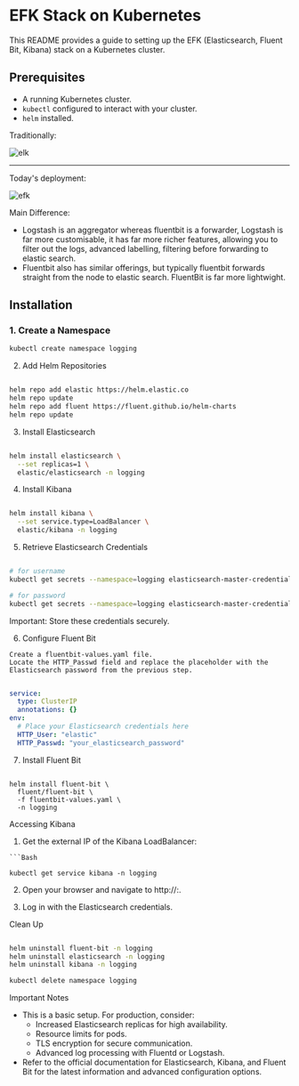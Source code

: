 # EFK Stack on Kubernetes

This README provides a guide to setting up the EFK (Elasticsearch, Fluent Bit, Kibana) stack on a Kubernetes cluster.

## Prerequisites

* A running Kubernetes cluster.
* `kubectl` configured to interact with your cluster.
* `helm` installed.

Traditionally:

![elk](https://github.com/user-attachments/assets/2cb0d189-87f0-4d10-ab6a-971a1b22e0fa)
_____________________

Today's deployment:

![efk](https://github.com/user-attachments/assets/2344983b-3e89-4b80-b275-966ad2dd851d)

Main Difference:
* Logstash is an aggregator whereas fluentbit is a forwarder, Logstash is far more customisable, it has far more richer features, allowing you to filter out the logs, advanced labelling, filtering before forwarding to elastic search. 
* Fluentbit also has similar offerings, but typically fluentbit forwards straight from the node to  elastic search.  FluentBit is far more lightwight. 


## Installation

### 1. Create a Namespace

```Bash
kubectl create namespace logging
```
2. Add Helm Repositories
```Bash

helm repo add elastic https://helm.elastic.co
helm repo update
helm repo add fluent https://fluent.github.io/helm-charts
helm repo update
```
3. Install Elasticsearch
```Bash

helm install elasticsearch \
  --set replicas=1 \
  elastic/elasticsearch -n logging
```
4. Install Kibana
   
```Bash

helm install kibana \
  --set service.type=LoadBalancer \
  elastic/kibana -n logging
```
5. Retrieve Elasticsearch Credentials
```Bash

# for username
kubectl get secrets --namespace=logging elasticsearch-master-credentials -ojsonpath='{.data.username}' | base64 -d

# for password
kubectl get secrets --namespace=logging elasticsearch-master-credentials -ojsonpath='{.data.password}' | base64 -d
```
Important: Store these credentials securely.

6. Configure Fluent Bit
   
```
Create a fluentbit-values.yaml file.
Locate the HTTP_Passwd field and replace the placeholder with the Elasticsearch password from the previous step.
```

```YAML

service:
  type: ClusterIP
  annotations: {}
env:
  # Place your Elasticsearch credentials here
  HTTP_User: "elastic"
  HTTP_Passwd: "your_elasticsearch_password" 
```
7. Install Fluent Bit

```

helm install fluent-bit \
  fluent/fluent-bit \
  -f fluentbit-values.yaml \
  -n logging
```
Accessing Kibana
1. Get the external IP of the Kibana LoadBalancer:
```
```Bash

kubectl get service kibana -n logging
```
2. Open your browser and navigate to http://<EXTERNAL-IP>:<your-port>.

3. Log in with the Elasticsearch credentials.

Clean Up

```Bash

helm uninstall fluent-bit -n logging
helm uninstall elasticsearch -n logging
helm uninstall kibana -n logging

kubectl delete namespace logging
```
Important Notes
* This is a basic setup. For production, consider:
  * Increased Elasticsearch replicas for high availability.
  * Resource limits for pods.
  * TLS encryption for secure communication.
  * Advanced log processing with Fluentd or Logstash.
* Refer to the official documentation for Elasticsearch, Kibana, and Fluent Bit for the latest information and advanced configuration options.
